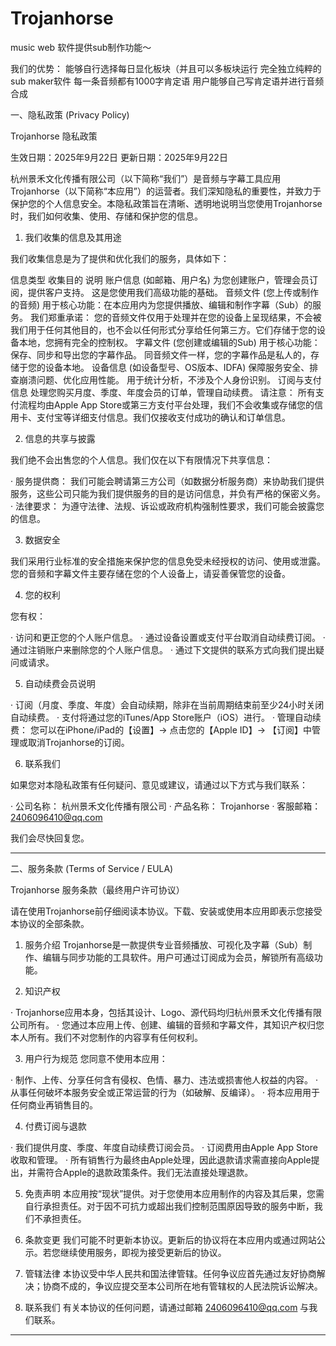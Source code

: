 # Trojanhorse
music web
软件提供sub制作功能～

我们的优势：
能够自行选择每日显化板块（并且可以多板块运行
完全独立纯粹的sub maker软件
每一条音频都有1000字肯定语
用户能够自己写肯定语并进行音频合成

一、隐私政策 (Privacy Policy)

Trojanhorse 隐私政策

生效日期：2025年9月22日 更新日期：2025年9月22日

杭州景禾文化传播有限公司（以下简称“我们”）是音频与字幕工具应用 Trojanhorse（以下简称“本应用”）的运营者。我们深知隐私的重要性，并致力于保护您的个人信息安全。本隐私政策旨在清晰、透明地说明当您使用Trojanhorse时，我们如何收集、使用、存储和保护您的信息。

1. 我们收集的信息及其用途

我们收集信息是为了提供和优化我们的服务，具体如下：

信息类型 收集目的 说明
账户信息 (如邮箱、用户名) 为您创建账户，管理会员订阅，提供客户支持。 这是您使用我们高级功能的基础。
音频文件 (您上传或制作的音频) 用于核心功能：在本应用内为您提供播放、编辑和制作字幕（Sub）的服务。 我们郑重承诺： 您的音频文件仅用于处理并在您的设备上呈现结果，不会被我们用于任何其他目的，也不会以任何形式分享给任何第三方。它们存储于您的设备本地，您拥有完全的控制权。
字幕文件 (您创建或编辑的Sub) 用于核心功能：保存、同步和导出您的字幕作品。 同音频文件一样，您的字幕作品是私人的，存储于您的设备本地。
设备信息 (如设备型号、OS版本、IDFA) 保障服务安全、排查崩溃问题、优化应用性能。 用于统计分析，不涉及个人身份识别。
订阅与支付信息 处理您购买月度、季度、年度会员的订单，管理自动续费。 请注意： 所有支付流程均由Apple App Store或第三方支付平台处理，我们不会收集或存储您的信用卡、支付宝等详细支付信息。我们仅接收支付成功的确认和订单信息。

2. 信息的共享与披露

我们绝不会出售您的个人信息。我们仅在以下有限情况下共享信息：

· 服务提供商： 我们可能会聘请第三方公司（如数据分析服务商）来协助我们提供服务，这些公司只能为我们提供服务的目的是访问信息，并负有严格的保密义务。
· 法律要求： 为遵守法律、法规、诉讼或政府机构强制性要求，我们可能会披露您的信息。

3. 数据安全

我们采用行业标准的安全措施来保护您的信息免受未经授权的访问、使用或泄露。您的音频和字幕文件主要存储在您的个人设备上，请妥善保管您的设备。

4. 您的权利

您有权：

· 访问和更正您的个人账户信息。
· 通过设备设置或支付平台取消自动续费订阅。
· 通过注销账户来删除您的个人账户信息。
· 通过下文提供的联系方式向我们提出疑问或请求。

5. 自动续费会员说明

· 订阅（月度、季度、年度）会自动续期，除非在当前周期结束前至少24小时关闭自动续费。
· 支付将通过您的iTunes/App Store账户（iOS）进行。
· 管理自动续费： 您可以在iPhone/iPad的【设置】→ 点击您的【Apple ID】→ 【订阅】中管理或取消Trojanhorse的订阅。

6. 联系我们

如果您对本隐私政策有任何疑问、意见或建议，请通过以下方式与我们联系：

· 公司名称： 杭州景禾文化传播有限公司
· 产品名称： Trojanhorse
· 客服邮箱： 2406096410@qq.com

我们会尽快回复您。

---

二、服务条款 (Terms of Service / EULA)

Trojanhorse 服务条款（最终用户许可协议）

请在使用Trojanhorse前仔细阅读本协议。下载、安装或使用本应用即表示您接受本协议的全部条款。

1. 服务介绍 Trojanhorse是一款提供专业音频播放、可视化及字幕（Sub）制作、编辑与同步功能的工具软件。用户可通过订阅成为会员，解锁所有高级功能。

2. 知识产权

· Trojanhorse应用本身，包括其设计、Logo、源代码均归杭州景禾文化传播有限公司所有。
· 您通过本应用上传、创建、编辑的音频和字幕文件，其知识产权归您本人所有。我们不对您制作的内容享有任何权利。

3. 用户行为规范 您同意不使用本应用：

· 制作、上传、分享任何含有侵权、色情、暴力、违法或损害他人权益的内容。
· 从事任何破坏本服务安全或正常运营的行为（如破解、反编译）。
· 将本应用用于任何商业再销售目的。

4. 付费订阅与退款

· 我们提供月度、季度、年度自动续费订阅会员。
· 订阅费用由Apple App Store收取和管理。
· 所有销售行为最终由Apple处理，因此退款请求需直接向Apple提出，并需符合Apple的退款政策条件。我们无法直接处理退款。

5. 免责声明 本应用按“现状”提供。对于您使用本应用制作的内容及其后果，您需自行承担责任。对于因不可抗力或超出我们控制范围原因导致的服务中断，我们不承担责任。

6. 条款变更 我们可能不时更新本协议。更新后的协议将在本应用内或通过网站公示。若您继续使用服务，即视为接受更新后的协议。

7. 管辖法律 本协议受中华人民共和国法律管辖。任何争议应首先通过友好协商解决；协商不成的，争议应提交至本公司所在地有管辖权的人民法院诉讼解决。

8. 联系我们 有关本协议的任何问题，请通过邮箱 2406096410@qq.com 与我们联系。

---
